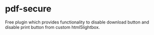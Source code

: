 # pdf-secure
Free plugin which provides functionality to disable download button and disable print button from custom html5lightbox.
